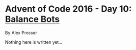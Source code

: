 # Advent of Code 2016 - Day 10: [Balance Bots](https://adventofcode.com/2016/day/10)
By Alex Prosser

Nothing here is written yet...